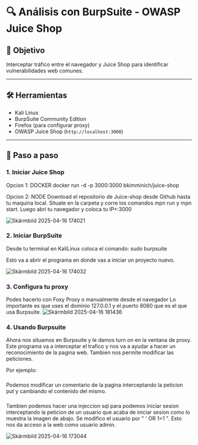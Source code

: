 # 🔍 Análisis con BurpSuite - OWASP Juice Shop

## 🧠 Objetivo

Interceptar tráfico entre el navegador y Juice Shop para identificar vulnerabilidades web comunes.

---

## 🛠️ Herramientas

- Kali Linux
- BurpSuite Community Edition
- Firefox (para configurar proxy)
- OWASP Juice Shop (`http://localhost:3000`)

---

## 🧪 Paso a paso

### 1. Iniciar Juice Shop

Opcion 1: DOCKER
docker run -d -p 3000:3000 bkimminich/juice-shop

Opcion 2: NODE
Download el repositorio de Juice-shop desde Github hasta tu maquina local.
Situate en la carpeta y corre los comandos mpn run y mpn start.
Luego abri tu navegador y coloca tu IP+:3000

![Skärmbild 2025-04-16 174021](https://github.com/user-attachments/assets/a3ee1231-7d98-4dd2-9f0c-7a45614210ca)

### 2. Iniciar BurpSuite

Desde tu terminal en KaliLinux coloca el comando:
sudo burpsuite

Esto va a abrir el programa en donde vas a iniciar un proyecto nuevo.

![Skärmbild 2025-04-16 174032](https://github.com/user-attachments/assets/a4e9a452-5c2c-4d69-8aa7-cbb2868486da)


### 3. Configura tu proxy


Podes hacerlo con Foxy Proxy o manualmente desde el navegador
Lo importante es que uses el dominio 127.0.0.1 y el puerto 8080 que es el que usa Burpsuite.
![Skärmbild 2025-04-16 181436](https://github.com/user-attachments/assets/69791a2c-3b05-42d4-b0f9-08fb09ed463d)



### 4. Usando Burpsuite
Ahora nos situamos en Burpsuite y le damos turn on en la ventana de proxy. Este programa va a interceptar el trafico y nos va a ayudar a hacer un reconocimiento de la pagina web.
Tambien nos permite modificar las peticiones.

Por ejemplo:
### 
Podemos modificar un comentario de la pagina interceptando la peticion put y cambiando el contenido del mismo.
###
Tambien podemos hacer una injeccion sql para podemos iniciar sesion interceptando la peticion de un usuario que acaba de iniciar sesion como lo muestra la imagen de abajo. Se modifico el usuario por " ' OR 1=1 ". Esto nos da acceso a la web como usuario admin.


![Skärmbild 2025-04-16 173044](https://github.com/user-attachments/assets/19c58e5c-cb9b-4a89-9b2b-a5091e610f90)


